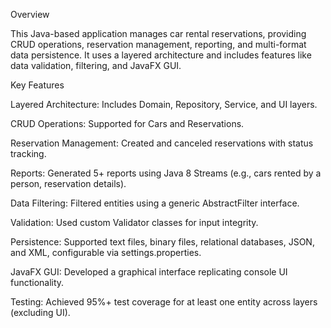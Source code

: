 Overview

This Java-based application manages car rental reservations, providing CRUD operations, reservation management, reporting, and multi-format data persistence. It uses a layered architecture and includes features like data validation, filtering, and JavaFX GUI.

Key Features

Layered Architecture: Includes Domain, Repository, Service, and UI layers.

CRUD Operations: Supported for Cars and Reservations.

Reservation Management: Created and canceled reservations with status tracking.

Reports: Generated 5+ reports using Java 8 Streams (e.g., cars rented by a person, reservation details).

Data Filtering: Filtered entities using a generic AbstractFilter interface.

Validation: Used custom Validator classes for input integrity.

Persistence: Supported text files, binary files, relational databases, JSON, and XML, configurable via settings.properties.

JavaFX GUI: Developed a graphical interface replicating console UI functionality.

Testing: Achieved 95%+ test coverage for at least one entity across layers (excluding UI).
